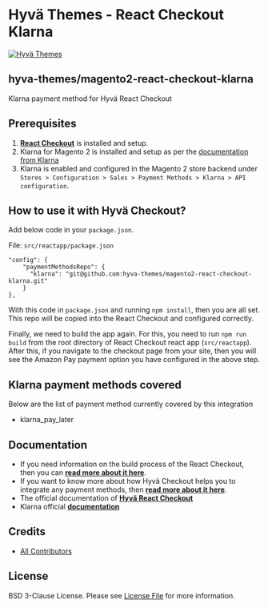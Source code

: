# Hyvä Themes - React Checkout Klarna

[![Hyvä Themes](https://github.com/hyva-themes/magento2-react-checkout/blob/documentation/docs/images/logo-hyva.svg)](https://hyva.io/)

## hyva-themes/magento2-react-checkout-klarna

Klarna payment method for Hyvä React Checkout

## Prerequisites

1. **[React Checkout](https://github.com/hyva-themes/magento2-react-checkout)** is installed and setup.
2. Klarna for Magento 2 is installed and setup as per the [documentation from Klarna](https://docs.klarna.com/platform-solutions/adobe-commerce/adobe-commerce-244-and-above/installation/)
3. Klarna is enabled and configured in the Magento 2 store backend under `Stores > Configuration > Sales > Payment Methods > Klarna > API configuration`.

## How to use it with Hyvä Checkout?
Add below code in your `package.json`.

File: `src/reactapp/package.json`

```
"config": {
    "paymentMethodsRepo": {
      "klarna": "git@github.com:hyva-themes/magento2-react-checkout-klarna.git"
    }
},
```
With this code in `package.json` and running `npm install`, then you are all set. This repo will be copied into the React Checkout and configured correctly.

Finally, we need to build the app again. For this, you need to run `npm run build` from the root directory of React Checkout react app (`src/reactapp`). After this, if you navigate to the checkout page from your site, then you will see the Amazon Pay payment option you have configured in the above step.

## Klarna payment methods covered

Below are the list of payment method currently covered by this integration

- klarna_pay_later


## Documentation

- If you need information on the build process of the React Checkout, then you can **[read more about it here](https://hyva-themes.github.io/magento2-react-checkout/build/)**.
- If you want to know more about how Hyvä Checkout helps you to integrate any payment methods, then **[read more about it here](https://hyva-themes.github.io/magento2-react-checkout/payment-integration/)**.
- The official documentation of **[Hyvä React Checkout](https://hyva-themes.github.io/magento2-react-checkout)**
- Klarna official **[documentation](https://docs.klarna.com/platform-solutions/adobe-commerce/)**

## Credits

- [All Contributors][link-contributors]

## License

BSD 3-Clause License. Please see [License File](LICENSE.txt) for more information.

[link-contributors]: ../../contributors
